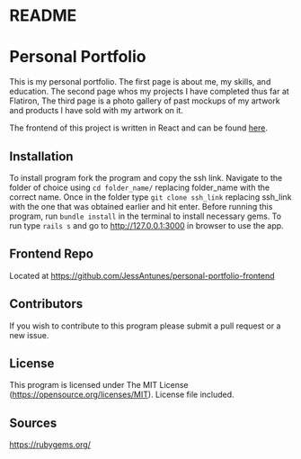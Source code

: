 # README

# Personal Portfolio 
This is my personal portfolio. The first page is about me, my skills, and education. The second page whos my projects I have completed thus far at Flatiron, The third page is a photo gallery of past mockups of my artwork and products I have sold with my artwork on it. 

The frontend of this project is written in React and can be found [here](https://github.com/JessAntunes/personal-portfolio-frontend).


## Installation

To install program fork the program and copy the ssh link. Navigate to the folder of choice using  ```cd folder_name/``` replacing folder_name with the correct name. Once in the folder type ```git clone ssh_link``` replacing ssh_link with the one that was obtained earlier and hit enter. Before running this program, run ```bundle install``` in the terminal to install necessary gems. To run type ```rails s``` and go to http://127.0.0.1:3000 in browser to use the app.

## Frontend Repo
Located at https://github.com/JessAntunes/personal-portfolio-frontend

## Contributors 

If you wish to contribute to this program please submit a pull request or a new issue.

## License

This program is licensed under The MIT License (https://opensource.org/licenses/MIT). License file included.

## Sources

https://rubygems.org/ 